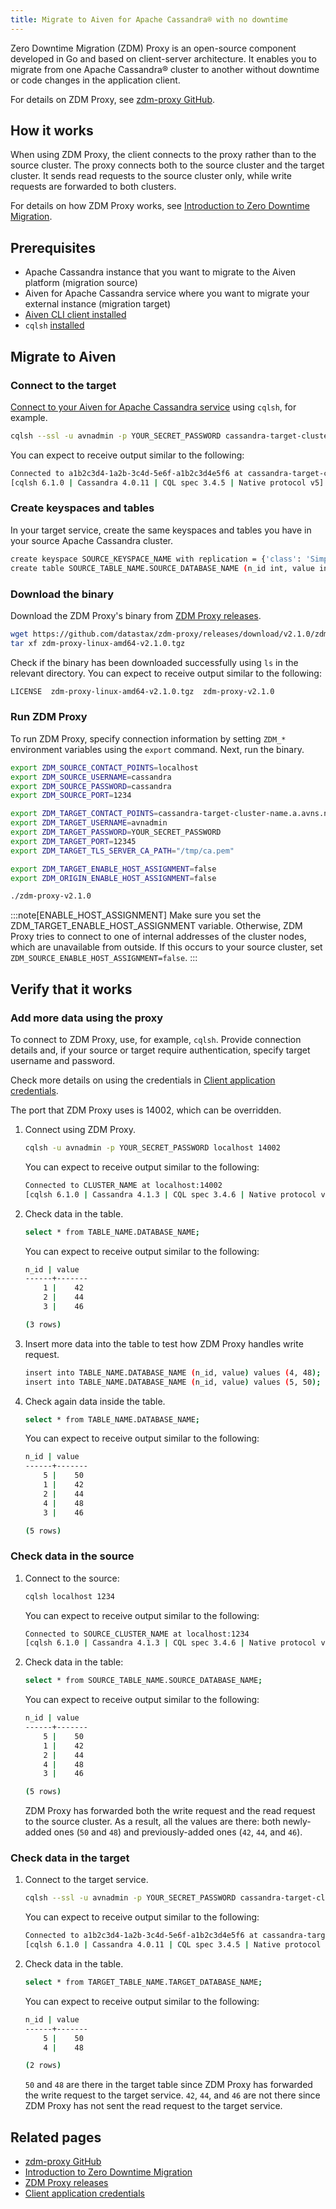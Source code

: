 ```yaml
---
title: Migrate to Aiven for Apache Cassandra® with no downtime
---
```


Zero Downtime Migration (ZDM) Proxy is an open-source component
developed in Go and based on client-server architecture. It enables you
to migrate from one Apache Cassandra® cluster to another without
downtime or code changes in the application client.

For details on ZDM Proxy, see [zdm-proxy
GitHub](https://github.com/datastax/zdm-proxy).

## How it works

When using ZDM Proxy, the client connects to the proxy rather than to
the source cluster. The proxy connects both to the source cluster and
the target cluster. It sends read requests to the source cluster only,
while write requests are forwarded to both clusters.

For details on how ZDM Proxy works, see [Introduction to Zero
Downtime
Migration](https://docs.datastax.com/en/astra-serverless/docs/migrate/introduction.html).

## Prerequisites

-   Apache Cassandra instance that you want to migrate to the Aiven
    platform (migration source)
-   Aiven for Apache Cassandra service where you want to migrate your
    external instance (migration target)
-   [Aiven CLI client installed](/docs/tools/cli)
-   `cqlsh`
    [installed](https://cassandra.apache.org/doc/latest/cassandra/getting_started/installing.html)

## Migrate to Aiven

### Connect to the target

[Connect to your Aiven for Apache Cassandra service](/docs/products/cassandra/howto/connect-cqlsh-cli) using `cqlsh`, for example.

```bash
cqlsh --ssl -u avnadmin -p YOUR_SECRET_PASSWORD cassandra-target-cluster-name.a.avns.net 12345
```

You can expect to receive output similar to the following:

```bash
Connected to a1b2c3d4-1a2b-3c4d-5e6f-a1b2c3d4e5f6 at cassandra-target-cluster-name.a.avns.net:12345
[cqlsh 6.1.0 | Cassandra 4.0.11 | CQL spec 3.4.5 | Native protocol v5]
```

### Create keyspaces and tables

In your target service, create the same keyspaces and tables you have in
your source Apache Cassandra cluster.

```bash
create keyspace SOURCE_KEYSPACE_NAME with replication = {'class': 'SimpleStrategy', 'replication_factor': 3};
create table SOURCE_TABLE_NAME.SOURCE_DATABASE_NAME (n_id int, value int, primary key (n_id));
```

### Download the binary

Download the ZDM Proxy's binary from [ZDM Proxy
releases](https://github.com/datastax/zdm-proxy/releases).

```bash
wget https://github.com/datastax/zdm-proxy/releases/download/v2.1.0/zdm-proxy-linux-amd64-v2.1.0.tgz
tar xf zdm-proxy-linux-amd64-v2.1.0.tgz
```

Check if the binary has been downloaded successfully using `ls` in the
relevant directory. You can expect to receive output similar to the
following:

```bash
LICENSE  zdm-proxy-linux-amd64-v2.1.0.tgz  zdm-proxy-v2.1.0
```

### Run ZDM Proxy

To run ZDM Proxy, specify connection information by setting `ZDM_*`
environment variables using the `export` command. Next, run the binary.

```bash
export ZDM_SOURCE_CONTACT_POINTS=localhost
export ZDM_SOURCE_USERNAME=cassandra
export ZDM_SOURCE_PASSWORD=cassandra
export ZDM_SOURCE_PORT=1234

export ZDM_TARGET_CONTACT_POINTS=cassandra-target-cluster-name.a.avns.net
export ZDM_TARGET_USERNAME=avnadmin
export ZDM_TARGET_PASSWORD=YOUR_SECRET_PASSWORD
export ZDM_TARGET_PORT=12345
export ZDM_TARGET_TLS_SERVER_CA_PATH="/tmp/ca.pem"

export ZDM_TARGET_ENABLE_HOST_ASSIGNMENT=false
export ZDM_ORIGIN_ENABLE_HOST_ASSIGNMENT=false

./zdm-proxy-v2.1.0
```

:::note[ENABLE_HOST_ASSIGNMENT]
Make sure you set the ZDM_TARGET_ENABLE_HOST_ASSIGNMENT variable.
Otherwise, ZDM Proxy tries to connect to one of internal addresses of
the cluster nodes, which are unavailable from outside. If this occurs to
your source cluster, set `ZDM_SOURCE_ENABLE_HOST_ASSIGNMENT=false`.
:::

## Verify that it works

### Add more data using the proxy

To connect to ZDM Proxy, use, for example, `cqlsh`. Provide connection
details and, if your source or target require authentication, specify
target username and password.

Check more details on using the credentials in [Client application
credentials](https://docs.datastax.com/en/astra-serverless/docs/migrate/connect-clients-to-proxy.html#_client_application_credentials).

The port that ZDM Proxy uses is 14002, which can be overridden.

1.  Connect using ZDM Proxy.

    ```bash
    cqlsh -u avnadmin -p YOUR_SECRET_PASSWORD localhost 14002
    ```

    You can expect to receive output similar to the following:

    ```bash
    Connected to CLUSTER_NAME at localhost:14002
    [cqlsh 6.1.0 | Cassandra 4.1.3 | CQL spec 3.4.6 | Native protocol v4]
    ```

1.  Check data in the table.

    ```bash
    select * from TABLE_NAME.DATABASE_NAME;
    ```

    You can expect to receive output similar to the following:

    ```bash
    n_id | value
    ------+-------
        1 |    42
        2 |    44
        3 |    46

    (3 rows)
    ```

1.  Insert more data into the table to test how ZDM Proxy handles write
    request.

    ```bash
    insert into TABLE_NAME.DATABASE_NAME (n_id, value) values (4, 48);
    insert into TABLE_NAME.DATABASE_NAME (n_id, value) values (5, 50);
    ```

1.  Check again data inside the table.

    ```bash
    select * from TABLE_NAME.DATABASE_NAME;
    ```

    You can expect to receive output similar to the following:

    ```bash
    n_id | value
    ------+-------
        5 |    50
        1 |    42
        2 |    44
        4 |    48
        3 |    46

    (5 rows)
    ```

### Check data in the source

1.  Connect to the source:

    ```bash
    cqlsh localhost 1234
    ```

    You can expect to receive output similar to the following:

    ```bash
    Connected to SOURCE_CLUSTER_NAME at localhost:1234
    [cqlsh 6.1.0 | Cassandra 4.1.3 | CQL spec 3.4.6 | Native protocol v5]
    ```

1.  Check data in the table:

    ```bash
    select * from SOURCE_TABLE_NAME.SOURCE_DATABASE_NAME;
    ```

    You can expect to receive output similar to the following:

    ```bash
    n_id | value
    ------+-------
        5 |    50
        1 |    42
        2 |    44
        4 |    48
        3 |    46

    (5 rows)
    ```

    ZDM Proxy has forwarded both the write request and the read request to
    the source cluster. As a result, all the values are there: both
    newly-added ones (`50` and `48`) and previously-added ones (`42`, `44`,
    and `46`).

### Check data in the target

1.  Connect to the target service.

    ```bash
    cqlsh --ssl -u avnadmin -p YOUR_SECRET_PASSWORD cassandra-target-cluster-name.a.avns.net 12345
    ```

    You can expect to receive output similar to the following:

    ```bash
    Connected to a1b2c3d4-1a2b-3c4d-5e6f-a1b2c3d4e5f6 at cassandra-target-cluster-name.a.avns.net:12345
    [cqlsh 6.1.0 | Cassandra 4.0.11 | CQL spec 3.4.5 | Native protocol v5]
    ```

1.  Check data in the table.

    ```bash
    select * from TARGET_TABLE_NAME.TARGET_DATABASE_NAME;
    ```

    You can expect to receive output similar to the following:

    ```bash
    n_id | value
    ------+-------
        5 |    50
        4 |    48

    (2 rows)
    ```

    `50` and `48` are there in the target table since ZDM Proxy has
    forwarded the write request to the target service. `42`, `44`, and `46`
    are not there since ZDM Proxy has not sent the read request to the
    target service.

## Related pages

-   [zdm-proxy GitHub](https://github.com/datastax/zdm-proxy)
-   [Introduction to Zero Downtime
    Migration](https://docs.datastax.com/en/astra-serverless/docs/migrate/introduction.html)
-   [ZDM Proxy releases](https://github.com/datastax/zdm-proxy/releases)
-   [Client application
    credentials](https://docs.datastax.com/en/astra-serverless/docs/migrate/connect-clients-to-proxy.html#_client_application_credentials)
